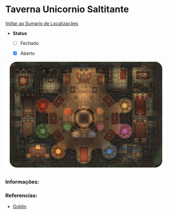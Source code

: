 # Taverna Unicornio Saltitante
[Voltar ao Sumario de Localizações](./locations-index.md)

* **Status**
    *   [ ] Fechado
    *   [X] Aberto


![Taverna do Grupo](../images/maps/TavernaUnicornioSaltitante.jpg)
### Informações:

### Referencias:
 * [Goblin](../npcs/Goblin.md)